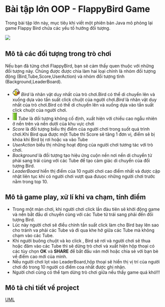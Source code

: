 # Bài tập lớn OOP - FlappyBird Game

Trong bài tập lớn này, mục tiêu khi viết một phiên bản Java mô phỏng lại game Flappy Bird chứa các yếu tố hướng đối tượng.

![](https://cdnmedia.baotintuc.vn/Upload/yTwlGtgJTRZkeJAfcpWR4g/files/2023/08/8C/040823-tro-choi-bird.jpg)

## Mô tả các đối tượng trong trò chơi

Nếu bạn đã từng chơi FlappyBird, bạn sẽ cảm thấy quen thuộc với những đối tượng này. Chúng được được chia làm hai loại chính là nhóm đối tượng động (Bird,Tube,Score,UserAction) và nhóm đối tượng tĩnh (Background,LeaderBoard).

- <img src="https://github.com/huyonezeno/Flappy-bird/blob/main/res/flappy_bird.png" alt="Flappy Bird Icon" width="24px" height="24px"> *Bird* là nhân vật duy nhất của trò chơi.Bird có thể di chuyển lên và xuống dựa vào tần suất click chuột của người chơi.*Bird* là nhân vật duy nhất của trò chơi.Bird có thể di chuyển lên và xuống dựa vào tần suất click chuột của người chơi.
- <img src="https://github.com/huyonezeno/Flappy-bird/blob/main/res/tube_up.webp" alt="Tube icon" width="14px" height="24px"> *Tube* là đối tượng không cố định, xuất hiện với chiều cao ngẫu nhiên ở nền trên và nền dưới của khu vực chơi
- *Score* là đối tượng biểu thị điểm của người chơi trong suốt quá trình chơi.Khi Bird qua được một Tube thì Score sẽ tăng 1 đơn vị, điểm sẽ bị khóa khi Bird bị rơi hoặc va vào Tube
- *UserAction* biểu thị những hoạt động của người chơi tương tác với trò chơi.
- *Background* là đối tượng tạo hiệu ứng cuộn nền nơi nền di chuyển từ phải sang trái cùng với các Tube để tạo cảm giác di chuyển của đối tượng Bird.
- *LeaderBoard* hiển thị điểm của 10 người chơi cao điểm nhất và được cập nhật liên tục khi có người chơi vượt qua đưuọc những người chơi trước nằm trong top 10.

## Mô tả game play, xử lí khi va chạm, tính điểm
- Trong một màn chơi, khi người chơi click lần đàu tiên sẽ khởi động game và nền bắt đầu di chuyển cùng với các Tube từ trái sang phải đến đối tượng Bird.
- Lúc này người chơi sẽ điều chỉnh tần suất click làm cho Bird bay lên sao cho tránh va phải các Tube và đi qua khe hở giữa các Tube mà không chạm vào các Tube.
- Khi người buông chuột và ko click , Bird sẽ rơi và người chơi sẽ thua hoặc đâm vào các Tube thì sẽ dừng trò chơi và xuất hiện hộp thoại có các tùy chọn **OK** và **SHARE** để bắt đầu ván mới hoặc chia sẻ với bạn bè về điểm cao mới của mình.
- Nếu người chơi lọt vào LeaderBoard,hộp thoại sẽ hiển thị vị trí của người chơi đó trong 10 người có điểm coa nhất được ghi nhận.
- Người chơi cũng có thể tạm dừng trò chơi giữa nếu thấy game quá khó!!!

## Mô tả chi tiết về project
[UML](https://drive.google.com/file/d/1qPJnqrg3PO47RNYh01_HYLADr3DAurY5/view?usp=drivesdk)
